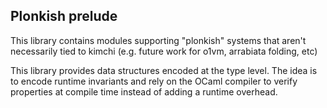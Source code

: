 ## Plonkish prelude

This library contains modules supporting "plonkish" systems that aren't
necessarily tied to kimchi (e.g. future work for o1vm, arrabiata folding, etc)

This library provides data structures encoded at the type level. The idea is to
encode runtime invariants and rely on the OCaml compiler to verify properties at
compile time instead of adding a runtime overhead.
